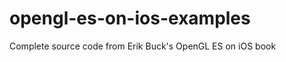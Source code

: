opengl-es-on-ios-examples
=========================

Complete source code from Erik Buck's OpenGL ES on iOS book
